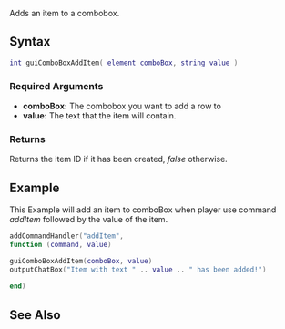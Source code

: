 Adds an item to a combobox.

Syntax
------

``` lua
int guiComboBoxAddItem( element comboBox, string value )
```

### Required Arguments

-   **comboBox:** The combobox you want to add a row to
-   **value:** The text that the item will contain.

### Returns

Returns the item ID if it has been created, *false* otherwise.

Example
-------

This Example will add an item to comboBox when player use command *addItem* followed by the value of the item.

``` lua
addCommandHandler("addItem",
function (command, value)

guiComboBoxAddItem(comboBox, value)
outputChatBox("Item with text " .. value .. " has been added!")
 
end)
```

See Also
--------
